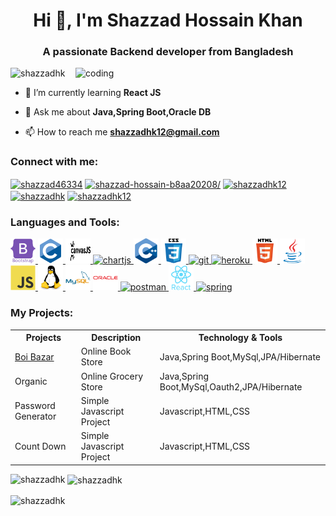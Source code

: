 <h1 align="center">Hi 👋, I'm Shazzad Hossain Khan</h1>
<h3 align="center">A passionate Backend developer from Bangladesh</h3>

<img align="right" alt="coding" width="400" src="https://c.tenor.com/BqbIhT4Mb7cAAAAM/programmer-rounded-edges.gif">
 
<p align="left"> <img src="https://komarev.com/ghpvc/?username=shazzadhk&label=Profile%20views&color=0e75b6&style=flat" alt="shazzadhk" /> </p>

- 🌱 I’m currently learning **React JS**

- 💬 Ask me about **Java,Spring Boot,Oracle DB**

- 📫 How to reach me **shazzadhk12@gmail.com**

<h3 align="left">Connect with me:</h3>
<p align="left">
<a href="https://twitter.com/shazzad46334" target="blank"><img align="center" src="https://raw.githubusercontent.com/rahuldkjain/github-profile-readme-generator/master/src/images/icons/Social/twitter.svg" alt="shazzad46334" height="30" width="40" /></a>
<a href="https://linkedin.com/in/shazzad-hossain-b8aa20208/" target="blank"><img align="center" src="https://raw.githubusercontent.com/rahuldkjain/github-profile-readme-generator/master/src/images/icons/Social/linked-in-alt.svg" alt="shazzad-hossain-b8aa20208/" height="30" width="40" /></a>
<a href="https://www.hackerrank.com/shazzadhk12" target="blank"><img align="center" src="https://raw.githubusercontent.com/rahuldkjain/github-profile-readme-generator/master/src/images/icons/Social/hackerrank.svg" alt="shazzadhk12" height="30" width="40" /></a>
<a href="https://codeforces.com/profile/shazzadhk" target="blank"><img align="center" src="https://raw.githubusercontent.com/rahuldkjain/github-profile-readme-generator/master/src/images/icons/Social/codeforces.svg" alt="shazzadhk" height="30" width="40" /></a>
<a href="https://www.leetcode.com/shazzadhk12" target="blank"><img align="center" src="https://raw.githubusercontent.com/rahuldkjain/github-profile-readme-generator/master/src/images/icons/Social/leet-code.svg" alt="shazzadhk12" height="30" width="40" /></a>
</p>

<h3 align="left">Languages and Tools:</h3>
<p align="left"> <a href="https://getbootstrap.com" target="_blank" rel="noreferrer"> <img src="https://raw.githubusercontent.com/devicons/devicon/master/icons/bootstrap/bootstrap-plain-wordmark.svg" alt="bootstrap" width="40" height="40"/> </a> <a href="https://www.cprogramming.com/" target="_blank" rel="noreferrer"> <img src="https://raw.githubusercontent.com/devicons/devicon/master/icons/c/c-original.svg" alt="c" width="40" height="40"/> </a> <a href="https://canvasjs.com" target="_blank" rel="noreferrer"> <img src="https://raw.githubusercontent.com/Hardik0307/Hardik0307/master/assets/canvasjs-charts.svg" alt="canvasjs" width="40" height="40"/> </a> <a href="https://www.chartjs.org" target="_blank" rel="noreferrer"> <img src="https://www.chartjs.org/media/logo-title.svg" alt="chartjs" width="40" height="40"/> </a> <a href="https://www.w3schools.com/cpp/" target="_blank" rel="noreferrer"> <img src="https://raw.githubusercontent.com/devicons/devicon/master/icons/cplusplus/cplusplus-original.svg" alt="cplusplus" width="40" height="40"/> </a> <a href="https://www.w3schools.com/css/" target="_blank" rel="noreferrer"> <img src="https://raw.githubusercontent.com/devicons/devicon/master/icons/css3/css3-original-wordmark.svg" alt="css3" width="40" height="40"/> </a> <a href="https://git-scm.com/" target="_blank" rel="noreferrer"> <img src="https://www.vectorlogo.zone/logos/git-scm/git-scm-icon.svg" alt="git" width="40" height="40"/> </a> <a href="https://heroku.com" target="_blank" rel="noreferrer"> <img src="https://www.vectorlogo.zone/logos/heroku/heroku-icon.svg" alt="heroku" width="40" height="40"/> </a> <a href="https://www.w3.org/html/" target="_blank" rel="noreferrer"> <img src="https://raw.githubusercontent.com/devicons/devicon/master/icons/html5/html5-original-wordmark.svg" alt="html5" width="40" height="40"/> </a> <a href="https://www.java.com" target="_blank" rel="noreferrer"> <img src="https://raw.githubusercontent.com/devicons/devicon/master/icons/java/java-original.svg" alt="java" width="40" height="40"/> </a> <a href="https://developer.mozilla.org/en-US/docs/Web/JavaScript" target="_blank" rel="noreferrer"> <img src="https://raw.githubusercontent.com/devicons/devicon/master/icons/javascript/javascript-original.svg" alt="javascript" width="40" height="40"/> </a> <a href="https://www.linux.org/" target="_blank" rel="noreferrer"> <img src="https://raw.githubusercontent.com/devicons/devicon/master/icons/linux/linux-original.svg" alt="linux" width="40" height="40"/> </a> <a href="https://www.mysql.com/" target="_blank" rel="noreferrer"> <img src="https://raw.githubusercontent.com/devicons/devicon/master/icons/mysql/mysql-original-wordmark.svg" alt="mysql" width="40" height="40"/> </a> <a href="https://www.oracle.com/" target="_blank" rel="noreferrer"> <img src="https://raw.githubusercontent.com/devicons/devicon/master/icons/oracle/oracle-original.svg" alt="oracle" width="40" height="40"/> </a> <a href="https://postman.com" target="_blank" rel="noreferrer"> <img src="https://www.vectorlogo.zone/logos/getpostman/getpostman-icon.svg" alt="postman" width="40" height="40"/> </a> <a href="https://reactjs.org/" target="_blank" rel="noreferrer"> <img src="https://raw.githubusercontent.com/devicons/devicon/master/icons/react/react-original-wordmark.svg" alt="react" width="40" height="40"/> </a> <a href="https://spring.io/" target="_blank" rel="noreferrer"> <img src="https://www.vectorlogo.zone/logos/springio/springio-icon.svg" alt="spring" width="40" height="40"/> </a> </p>

<h3 align="left">My Projects:</h3>
<table>
  <tr>
    <th>Projects</th>
    <th>Description</th>
    <th>Technology & Tools</th>
  </tr>
  <tr>
    <td><a href="https://boi-bazar.herokuapp.com/">Boi Bazar</a></td>
    <td>Online Book Store</td>
    <td>Java,Spring Boot,MySql,JPA/Hibernate</td>
  </tr>
  <tr>
    <td>Organic</td>
    <td>Online Grocery Store</td>
    <td>Java,Spring Boot,MySql,Oauth2,JPA/Hibernate</td>
  </tr>
  <tr>
    <td>Password Generator</td>
    <td>Simple Javascript Project</td>
    <td>Javascript,HTML,CSS</td>
  </tr>
  <tr>
    <td>Count Down</td>
    <td>Simple Javascript Project</td>
    <td>Javascript,HTML,CSS</td>
  </tr>
</table>

<p><img align="left" src="https://github-readme-stats.vercel.app/api/top-langs?username=shazzadhk&show_icons=true&locale=en&layout=compact" alt="shazzadhk" /></p>

<p>&nbsp;<img align="center" src="https://github-readme-stats.vercel.app/api?username=shazzadhk&show_icons=true&locale=en" alt="shazzadhk" /></p>

<p><img align="center" src="https://github-readme-streak-stats.herokuapp.com/?user=shazzadhk&" alt="shazzadhk" /></p>

